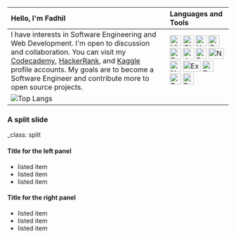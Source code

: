 | Hello, I'm Fadhil | Languages and Tools |
| :-------------------------|:------------------------- |
| I have interests in Software Engineering and Web Development. I'm open to discussion and collaboration. You can visit my [Codecademy](https://www.codecademy.com/profiles/ridhanf), [HackerRank](https://www.hackerrank.com/ridhanf), and [Kaggle](https://www.kaggle.com/ridhanf) profile accounts. My goals are to become a Software Engineer and contribute more to open source projects. | <a href="https://code.visualstudio.com/" title="Visual Studio Code"><img src="https://github.com/tomchen/stack-icons/blob/master/logos/visual-studio-code.svg" alt="Visual Studio Code" width="25px" height="25px"></a> <a href="https://git-scm.com/" title="Git"><img src="https://github.com/tomchen/stack-icons/blob/master/logos/git-icon.svg" alt="Git" width="25px" height="25px"></a> <a href="https://www.w3.org/TR/html5/" title="HTML5"><img src="https://github.com/tomchen/stack-icons/blob/master/logos/html-5.svg" alt="HTML5" width="25px" height="25px"></a> <a href="https://www.w3.org/TR/CSS/" title="CSS3"><img src="https://github.com/tomchen/stack-icons/blob/master/logos/css-3.svg" alt="CSS3" width="25px" height="25px"></a> <a href="https://getbootstrap.com/" title="Bootstrap"><img src="https://github.com/tomchen/stack-icons/blob/master/logos/bootstrap.svg" alt="Bootstrap" width="25px" height="25px"></a> <a href="https://developer.mozilla.org/en-US/docs/Web/JavaScript" title="JavaScript"><img src="https://github.com/tomchen/stack-icons/blob/master/logos/javascript.svg" alt="JavaScript" width="25px" height="25px"></a> <a href="https://tc39.es/ecma262/" title="ECMAScript 6"><img src="https://github.com/tomchen/stack-icons/blob/master/logos/es6.svg" alt="ECMAScript 6" width="25px" height="25px"></a> <a href="https://www.npmjs.com/" title="NPM"><img src="https://github.com/tomchen/stack-icons/blob/master/logos/npm.svg" alt="NPM" width="35px" height="25px"></a> <a href="https://nodejs.org/" title="Node.js"><img src="https://github.com/tomchen/stack-icons/blob/master/logos/nodejs-icon.svg" alt="Node.js" width="25px" height="25px"></a> <a href="https://expressjs.com/" title="Express"><img src="https://github.com/tomchen/stack-icons/blob/master/logos/express.svg" alt="Express" width="40px" height="25px"></a> <a href="https://www.python.org/" title="Python"><img src="https://github.com/tomchen/stack-icons/blob/master/logos/python.svg" alt="Python" width="25px" height="25px"></a> <a href="https://www.postman.com/" title="Postman"><img src="https://github.com/tomchen/stack-icons/blob/master/logos/postman.svg" alt="Postman" width="25px" height="25px"></a> <a href="https://www.postgresql.org/" title="PostgreSQL"><img src="https://github.com/tomchen/stack-icons/blob/master/logos/postgresql.svg" alt="PostgreSQL" width="25px" height="25px"></a>
![Top Langs](https://github-readme-stats.vercel.app/api/top-langs/?username=ridhanf&langs_count=9&hide=tex,html,jupyter%20notebook&layout=compact) |

### A split slide
_class: split

<div class=ldiv>

#### Title for the left panel
- listed item
- listed item
- listed item
</div>
<div class=rdiv>

#### Title for the right panel
- listed item
- listed item
- listed item
</div>

<!--
**ridhanf/ridhanf** is a ✨ _special_ ✨ repository because its `README.md` (this file) appears on your GitHub profile.
- 🔭 I’m currently working on ...
- 🤔 I’m looking for help with ...
- 💬 Ask me about ...
- 😄 Pronouns: ...
<a href="https://stackoverflow.com/users/13586637/ridhan-fadhilah" target="_blank"><img src="https://cdn2.iconfinder.com/data/icons/social-icons-color/512/stackoverflow-512.png" height="30"></a> &nbsp;
-->

<!-- [![Twitter Follow](https://img.shields.io/twitter/follow/HighTechCode?color=1DA1F2&logo=twitter&style=for-the-badge)](https://twitter.com/intent/follow?original_referer=https%3A%2F%2Fgithub.com%2FHighTechCode&screen_name=HighTechCode) -->
<!-- [<img align="left" alt="ridhanf | LinkedIn" width="22px" src="https://cdn.jsdelivr.net/npm/simple-icons@v3/icons/linkedin.svg" />](https://linkedin.com/in/ridhanf) -->
<!-- [<img align="left" alt="ridhanfadhil | Instagram" width="22px" src="https://cdn.jsdelivr.net/npm/simple-icons@v3/icons/instagram.svg" />](https://instagram.com/ridhanfadhil) -->

<!-- - 🌱 I’m currently learning Full-Stack Web Development ([Binar Academy](https://www.binaracademy.com)) and Back-End Engineering ([Codecademy](https://www.codecademy.com/profiles/ridhanf), [freeCodeCamp](https://www.freecodecamp.org/ridhanf)). -->
<!-- - 🥅 2021 Goals: Work as a Software Engineer and contribute more to open source projects -->
<!-- - 👯 You can visit my [Kaggle](https://www.kaggle.com/ridhanf) and [HackerRank](https://www.hackerrank.com/ridhanf) profile accounts. -->
<!-- - ⚡ Fun fact: I love Physics and Music. So, feel free to talk about this subject with me if you are interested too. -->
<!-- - 📫 How to reach me: send an email to ridhanfadhilah@gmail.com -->
<!-- - 👯 I’m looking to collaborate on software engineering project using JavaScript and Node.js -->
<!-- and I'm also learning Data Science on [Kaggle](https://www.kaggle.com/ridhanf). -->

<!-- ### Connect with me -->
<!--
[<img align="left" alt="codeSTACKr.com" width="22px" src="https://raw.githubusercontent.com/iconic/open-iconic/master/svg/globe.svg" />][website]
[<img align="left" alt="codeSTACKr | YouTube" width="22px" src="https://cdn.jsdelivr.net/npm/simple-icons@v3/icons/youtube.svg" />][youtube]
-->
<!-- [<img align="left" alt="HighTechCode | Twitter" width="22px" src="https://cdn.jsdelivr.net/npm/simple-icons@v3/icons/twitter.svg" />](https://twitter.com/HighTechCode) -->



<!-- ![Github Stats](https://github-readme-stats.vercel.app/api?username=ridhanf&show_icons=true&hide_border=true) -->

<!-- ### Learning
<a href="https://reactjs.org/" title="React"><img src="https://github.com/tomchen/stack-icons/blob/master/logos/react.svg" alt="React" width="21px" height="21px"></a>
<a href="https://www.mongodb.org/" title="MongoDB"><img src="https://github.com/tomchen/stack-icons/blob/master/logos/mongodb-icon.svg" alt="MongoDB" width="30px" height="25px"></a>
<a href="https://www.docker.com/" title="docker"><img src="https://github.com/tomchen/stack-icons/blob/master/logos/docker-icon.svg" alt="docker" width="21px" height="21px"></a> -->

<!-- Another Tech Stacks

To-Learn Next:
<a href="https://www.djangoproject.com/" title="Django"><img src="https://github.com/tomchen/stack-icons/blob/master/logos/django.svg" alt="django" width="25px" height="25px"></a>
<a href="https://dev.mysql.com/" title="MySQL"><img src="https://github.com/tomchen/stack-icons/blob/master/logos/mysql.svg" alt="MySQL" width="25px" height="25px"></a>
<a href="https://eslint.org/" title="ESLint"><img src="https://github.com/tomchen/stack-icons/blob/master/logos/eslint.svg" alt="ESLint" width="21px" height="21px"></a>
<a href="https://yarnpkg.com/" title="Yarn"><img src="https://github.com/tomchen/stack-icons/blob/master/logos/yarn.svg" alt="Yarn" width="21px" height="21px"></a>
<a href="https://deno.land/" title="Deno"><img src="https://github.com/tomchen/stack-icons/blob/master/logos/deno.svg" alt="Deno" width="21px" height="21px"></a>
<a href="https://sass-lang.com/" title="Sass"><img src="https://github.com/tomchen/stack-icons/blob/master/logos/sass.svg" alt="Sass" width="21px" height="21px"></a>
<a href="https://www.typescriptlang.org/" title="Typescript"><img src="https://github.com/tomchen/stack-icons/blob/master/logos/typescript-icon.svg" alt="Typescript" width="21px" height="21px"></a>
<a href="https://redux.js.org/" title="Redux"><img src="https://github.com/tomchen/stack-icons/blob/master/logos/redux.svg" alt="Redux" width="21px" height="21px"></a>
<a href="https://zeit.co/next" title="Next.js"><img src="https://github.com/tomchen/stack-icons/blob/master/logos/nextjs.svg" alt="Next.js" width="21px" height="21px"></a>
<a href="https://graphql.org/" title="GraphQL"><img src="https://github.com/tomchen/stack-icons/blob/master/logos/graphql.svg" alt="GraphQL" width="21px" height="21px"></a>
<a href="https://babeljs.io/" title="Babel"><img src="https://github.com/tomchen/stack-icons/blob/master/logos/babel.svg" alt="Babel" width="21px" height="21px"></a>
<a href="https://circleci.com/" title="CircleCI"><img src="https://github.com/tomchen/stack-icons/blob/master/logos/circleci.svg" alt="CircleCI" width="21px" height="21px"></a>
<a href="https://www.r-project.org/" title="R"><img src="https://github.com/tomchen/stack-icons/blob/master/logos/r-lang.svg" alt="R" width="21px" height="21px"></a>
<a href="https://www.ruby-lang.org/en/" title="Ruby"><img src="https://github.com/tomchen/stack-icons/blob/master/logos/ruby.svg" alt="Ruby" width="25px" height="25px"></a>
<a href="https://rubyonrails.org/" title="Rails"><img src="https://github.com/tomchen/stack-icons/blob/master/logos/rails.svg" alt="Rails" width="40px" height="25px"></a>

IDK
<a href="https://www.github.com/" title="GitHub"><img src="https://github.com/tomchen/stack-icons/blob/master/logos/github-icon.svg" alt="GitHub" width="25px" height="25px"></a>
<a href="https://www.gitlab.com/" title="GitLab"><img src="https://github.com/tomchen/stack-icons/blob/master/logos/gitlab.svg" alt="GitLab" width="25px" height="25px"></a>
<a href="https://jquery.com/" title="jQuery"><img src="https://github.com/tomchen/stack-icons/blob/master/logos/jquery-icon.svg" alt="jQuery" width="25px" height="25px"></a>
<a href="https://vuejs.org/" title="Vue.js"><img src="https://github.com/tomchen/stack-icons/blob/master/logos/vue.svg" alt="Vue.js" width="21px" height="21px"></a>
<a href="https://svelte.dev/" title="Svelte"><img src="https://github.com/tomchen/stack-icons/blob/master/logos/svelte-icon.svg" alt="Svelte" width="21px" height="21px"></a>
<a href="https://php.net/" title="PHP"><img src="https://github.com/tomchen/stack-icons/blob/master/logos/php.svg" alt="PHP" width="21px" height="21px"></a>
<a href="https://www.java.com/" title="Java"><img src="https://github.com/tomchen/stack-icons/blob/master/logos/java.svg" alt="Java" width="21px" height="21px"></a>
<a href="https://spring.io/" title="Spring"><img src="https://github.com/tomchen/stack-icons/blob/master/logos/spring.svg" alt="Spring" width="21px" height="21px"></a>
<a href="https://angular.io/" tihbnbtle="Angular"><img src="https://github.com/tomchen/stack-icons/blob/master/logos/angular-icon.svg" alt="Angular" width="21px" height="21px"></a>
<a href="https://reactnative.dev/" title="React Native"><img src="https://github.com/tomchen/stack-icons/blob/master/logos/react.svg" alt="React Native" width="21px" height="21px"></a>
<a href="https://gulpjs.com/" title="Gulp"><img src="https://github.com/tomchen/stack-icons/blob/master/logos/gulp.svg" alt="Gulp" width="21px" height="21px"></a>
<a href="https://webpack.js.org/" title="webpack"><img src="https://github.com/tomchen/stack-icons/blob/master/logos/webpack.svg" alt="webpack" width="21px" height="21px"></a>
<a href="https://rollupjs.org/" title="rollup.js"><img src="https://github.com/tomchen/stack-icons/blob/master/logos/rollup.svg" alt="rollup.js" width="21px" height="21px"></a>
<a href="https://prettier.io/" title="Prettier"><img src="https://github.com/tomchen/stack-icons/blob/master/logos/prettier.svg" alt="Prettier" width="21px" height="21px"></a>
<a href="https://jestjs.io/" title="Jest"><img src="https://github.com/tomchen/stack-icons/blob/master/logos/jest.svg" alt="Jest" width="21px" height="21px"></a>
<a href="https://codecov.io/" title="Codecov"><img src="https://github.com/tomchen/stack-icons/blob/master/logos/codecov.svg" alt="Codecov" width="21px" height="21px"></a>
<a href="https://electron.atom.io/" title="Electron"><img src="https://github.com/tomchen/stack-icons/blob/master/logos/electron.svg" alt="Electron" width="21px" height="21px"></a>
<a href="https://www.gatsbyjs.org/" title="Gatsby"><img src="https://github.com/tomchen/stack-icons/blob/master/logos/gatsby.svg" alt="Gatsby" width="21px" height="21px"></a>
<a href="https://gohugo.io/" title="Hugo"><img src="https://github.com/tomchen/stack-icons/blob/master/logos/hugo-icon.svg" alt="Hugo" width="21px" height="21px"></a>
<a href="https://wordpress.org/" title="WordPress"><img src="https://github.com/tomchen/stack-icons/blob/master/logos/wordpress-icon.svg" alt="WordPress" width="21px" height="21px"></a>
<a href="https://material-ui.com/" title="Material UI"><img src="https://github.com/tomchen/stack-icons/blob/master/logos/material-ui.svg" alt="Material UI" width="21px" height="21px"></a>
<a href="https://ant.design/" title="Ant Design"><img src="https://github.com/tomchen/stack-icons/blob/master/logos/ant-design.svg" alt="Ant Design" width="21px" height="21px"></a>
<a href="https://www.adobe.com/products/photoshop.html" title="Adobe Photoshop"><img src="https://github.com/tomchen/stack-icons/blob/master/logos/adobe-photoshop.svg" alt="Adobe Photoshop" width="21px" height="21px"></a>
<a href="https://www.adobe.com/products/illustrator.html" title="Adobe Illustrator"><img src="https://github.com/tomchen/stack-icons/blob/master/logos/adobe-illustrator.svg" alt="Adobe Illustrator" width="21px" height="21px"></a>
<a href="https://www.embarcadero.com/products/delphi" title="Delphi"><img src="https://github.com/tomchen/stack-icons/blob/master/logos/delphi.svg" alt="Delphi" width="21px" height="21px"></a>
<a href="https://en.wikipedia.org/wiki/C_(programming_language)" title="C"><img src="https://github.com/tomchen/stack-icons/blob/master/logos/c.svg" alt="C" width="21px" height="21px"></a>
<a href="https://isocpp.org/" title="C++"><img src="https://github.com/tomchen/stack-icons/blob/master/logos/c-plusplus.svg" alt="C++" width="21px" height="21px"></a>
<a href="https://nsis.sourceforge.io/" title="NSIS"><img src="https://github.com/tomchen/stack-icons/blob/master/logos/nsis.svg" alt="NSIS" width="21px" height="21px"></a>
-->

<!-- --- -->


<!-- ![Visitor Badge](https://visitor-badge.laobi.icu/badge?page_id=ridhanf.ridhanf) -->
